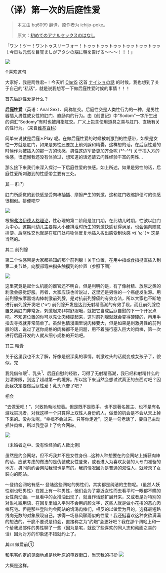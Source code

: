 
# （译）第一次的后庭性爱

> 本文由 bq6099 翻译，原作者为 ichijo-poke。
>
> 原文：[初めてのアナルセックスのはなし](http://ichijo-poke.hatenablog.com/entry/2016/07/19/032118)

「ワン！ツー！ワントゥスリーフォー！トゥットゥットゥットゥットゥットゥッｌ今日も元気な目覚ましがアタシの脳に朝を告げる～～～！！！」

![](https://user-images.githubusercontent.com/5608305/28971260-e7a4c480-795d-11e7-9a08-ebc3f9c8997e.jpg)

↑喜欢这句

大家好，我是两性君~！今天听 [ClariS](http://d.hatena.ne.jp/keyword/ClariS) 这首 [ナイショの話](http://music.163.com/#/m/song?id=399366277) 的时候，我也想到了关于自己的“私话”，就是说我想写一下做后庭性爱时候的事情！！！

首先后庭性爱是什么？

**后庭性爱**（英语：Anal Sex）、简称肛交。后庭性交是人类性行为的一种，是男性器插入男性或女性的肛门、直肠内的行为。由《创世记》中“Sodom”一字所生出的词汇“Sodomy”有时也被用指肛交。广义上包含使用道具之类与肛门、直肠有关的性行为。（来自[维基百科](https://zh.wikipedia.org/wiki/%E8%82%9B%E4%BA%A4)）

简单来说就是后庭＊Play 呢。在做后庭性爱的时候被刺激到的性感带，如果是女性一方就是肛门，如果是男性还要加上前列腺和精囊。这样想的话，在后庭性爱的时候作为被插入的那一方的快感，男性这边军备更加齐全呢 (\*^-^*) 关于插入方的快感，很遗憾我还没有体验过，想知道的话还请去问性经验丰富的男性…

那么接下来我们来深入探讨一下后庭性爱的快感。如上所述，如果是男性的话，后庭性爱所刺激到的性感带主要有三处。

其一    肛门

肛门所感觉的到快感是受肉棒抽插、摩擦产生的刺激，这和肛门收缩排便时的快感很相似。排便吧♡

![](https://user-images.githubusercontent.com/5608305/28971261-e7a5d654-795d-11e7-974c-aa6ebc9657eb.jpg)

根据[弗洛伊德人格理论](https://baike.baidu.com/item/%E5%BC%97%E6%B4%9B%E4%BC%8A%E5%BE%B7%E4%BA%BA%E6%A0%BC%E7%90%86%E8%AE%BA/7065887?fr=aladdin#1_2)，性心理的第二阶段是肛门期，在此幼儿时期，性欲以肛门为中心。这期间幼儿主要靠大小便排泄时所生的刺激快感获得满足，也会偏向随意排便。后庭性交也就是在肛门处将物体反复地插入拔出感受到快感 ᕙ( 'ω' )ᕗ 这是当然的。

其二    前列腺

第二个性感带是大家都熟知的那个前列腺！关于位置，在用中指或食指挺直插入到第二关节处，向腹部弯曲指头触摸到的位置（参照下图）

![](https://cdn-ak.f.st-hatena.com/images/fotolife/i/ichijo_poke/20160714/20160714170758.jpg)

这里究竟是起什么机能的器官还不明白，但是判明的是，有了像射精、放尿之类的刺激会感觉舒服。再者，大家应该也听说过，这里还是男性的一个癌症发生源。用前列腺按摩器或肉棒刺激前列腺，是对抗前列腺癌的有效方法，所以大家也不断地进行前列腺开发吧 (^o^) 前列腺开发是达到无射精高潮的有效手段，而且前列腺位置又离肛门非常近，刺激起来非常舒服哦，就把它当成后庭自慰的下一个开发点吧。不知道位置的你可以先让肉棒硬起来，这时前列腺就就会变得硬硬的，再用手指去寻找就非常简单了。虽然色情漫画里说肉棒要大，但是如果是刺激男性的前列腺的话，说过了迷你规格的肉棒都不是问题，用不着强行塞入巨大的肉棒，第一次进行后庭开发的人就从细小规格的开始吧。

其三    精囊

关于这里我也不太了解，好像是很深奥的事情。刺激过头的话就变成女孩子了，貌似。完

我凭借催眠<sup>1</sup>、乳头<sup>1</sup>、后庭自慰的经验，习得了无射精高潮，我已经和射精什么的划清界限，到达了超越第一的境界。所以接下来当然会想试试真正的东西对吧？因此我决定要做后庭性爱！乳头兴奋了吧？

相会

“去做爱吧！”，兴致勃勃地想着。但是既不是歌手、也不是著名推主、也不是有名游戏实况者，对我这样一个只算得上双性人身份的人，做爱的机会是不会从天上掉下来的。没办法呢，“幸福不会过来、只等你走近”，这是一句老话了，要自己主动抓住肉棒，所以我登录上了约会网站。

![](http://cdn-ak.f.st-hatena.com/images/fotolife/i/ichijo_poke/20160719/20160719005512.gif)

（未婚者之中、没有性经验的人数比例）

虽然是约会网站，但不巧我并不是女性身份…这种人种想要在约会网站上捕获肉棒的话，应该考虑的做法的是伪装成女性登录，或者进入为喜欢女装的人专门准备的地方，男同向约会网站我想也是有的。我的情况因为是普通的双性人，就登录了女装向的网站。

～登约会网站有感～
登陆这些网站的男性们，其实都是纯洁的生物呢。（虽然人妖性别也归男性）在推上有一种男性，他们会为了靠近女性而去看平时一眼都不瞧的女性向动画，一旦看中的女推油出现了，就当作话题扩展开来，又或者是对特别的对象礼貌用语、在回复里加入平时不会用的颜文字，这些人就是做小花招的恶心肉棒死宅。但是那些登陆约会网站的饥渴肉棒们，相反的以做爱为目的，选择最短路线向无数的对象展现自己，求得一场暴风骤雨似的性爱！我还挺喜欢这种贪欲满满的想法的。干脆不要说是约会，直接称之为“约炮”会更好吧？我在那个网站上和一个给我发邮件的男性聊了一些（因为是宅，就说了些喜欢的同人志和动画之类的话）因为对方的印象还不错就约上了。

其四    做爱前①

和宅宅约定的见面地点是秋叶原的电器街口，当天我的打扮
![](https://user-images.githubusercontent.com/5608305/31137226-31b215fa-a89d-11e7-963d-02474732b596.jpg)

大概是这样。
<!--stackedit_data:
eyJoaXN0b3J5IjpbMzAxMDc4MzcwXX0=
-->